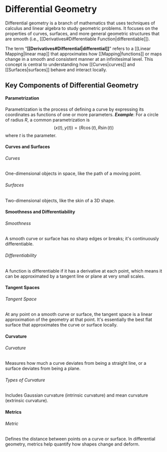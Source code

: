 # Differential Geometry
Differential geometry is a branch of mathematics that uses techniques of calculus and linear algebra to study geometric problems. 
	It focuses on the properties of curves, surfaces, and more general geometric structures that are smooth (i.e., [[Derivatives#Differentiable Function|differentiable]]).

The term "**[[Derivatives#Differential|differential]]**" refers to a [[Linear Mapping|linear map]] that approximates how [[Mapping|functions]] or maps change in a smooth and consistent manner at an infinitesimal level.
	This concept is central to understanding how [[Curves|curves]] and [[Surfaces|surfaces]] behave and interact locally.

## Key Components of Differential Geometry
#### Parametrization
Parametrization is the process of defining a curve by expressing its coordinates as functions of one or more parameters.
	***Example***: For a circle of radius $R$, a common parametrization is 
	$$(x(t), y(t)) = (R \cos(t), R \sin(t))$$
	where $t$ is the parameter.
#### Curves and Surfaces
###### Curves
One-dimensional objects in space, like the path of a moving point.
###### Surfaces
Two-dimensional objects, like the skin of a 3D shape.
#### Smoothness and Differentiability
###### Smoothness
A smooth curve or surface has no sharp edges or breaks; it's continuously differentiable.
###### Differentiability
A function is differentiable if it has a derivative at each point, which means it can be approximated by a tangent line or plane at very small scales.
#### Tangent Spaces
###### Tangent Space
At any point on a smooth curve or surface, the tangent space is a linear approximation of the geometry at that point. It's essentially the best flat surface that approximates the curve or surface locally.
#### Curvature
###### Curvature
Measures how much a curve deviates from being a straight line, or a surface deviates from being a plane.
###### Types of Curvature
Includes Gaussian curvature (intrinsic curvature) and mean curvature (extrinsic curvature).
#### Metrics
###### Metric
Defines the distance between points on a curve or surface. In differential geometry, metrics help quantify how shapes change and deform.